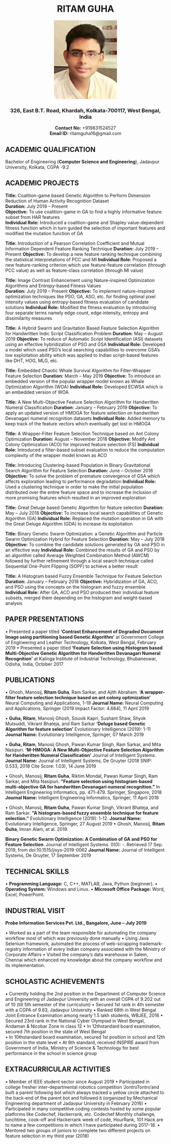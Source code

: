 <h1 align="center"> RITAM GUHA </h1>
<p align="center">
<img src="CV_pic_2.jpg">
</p>
<h3 align="center"> 326, East B.T. Road, Khardah, Kolkata-700117, West Bengal, India </h3>
<p align="center">
<b>Contact No:</b> +919831524527<br>
<b>Email ID:</b> ritamguha16@gmail.com<br>
</p>

## ACADEMIC QUALIFICATION
Bachelor of Engineering (**Computer Science and Engineering**), Jadavpur University, Kolkata, CGPA -9.2

## ACADEMIC PROJECTS
**Title:** Coalition-game based Genetic Algorithm to Perform Dimension Reduction of Human Activity Recognition Dataset\
**Duration:** July 2019 – Present\
**Objective:** To use coalition-game in GA to find a highly informative feature subset from HAR features\
**Individual Role:** Introduced a coalition-game and Shapley value-dependent fitness function which in turn guided the selection of important features and modified the mutation function of GA

**Title:** Introduction of a Pearson Correlation Coefficient and Mutual Information Dependent Feature Ranking Technique
**Duration:** July 2019 – Present
**Objective:** To develop a new feature ranking technique combining the statistical interpretations of PCC and MI
**Individual Role:** Proposed a new feature-ranking criterion which use feature-feature correlation (through PCC value) as well as feature-class correlation (through MI value)

**Title:** Image Contrast Enhancement using Nature-inspired Optimization Algorithms and Entropy-based Fitness Values  
**Duration:** July 2019 – Present
**Objective:** To implement nature-inspired optimization techniques like PSO, GA, ASO, etc. for finding optimal pixel intensity values using entropy-based fitness evaluation of candidate solutions
**Individual Role:** Modified the fitness evaluation by introducing four separate terms namely edge count, edge intensity, entropy and dissimilarity measures

**Title:** A Hybrid Swarm and Gravitation Based Feature Selection Algorithm for Handwritten Indic Script Classification Problem
**Duration:** May – August 2019
**Objective:** To reduce of Automatic Script Identification (ASI) datasets using an effective hybridization of PSO and GSA
**Individual Role:** Developed a model which used PSO’s local searching capabilities to overcome GSA’s low exploitation ability which was applied to Indian script-based features like DHT, HOG, MLG, etc.

**Title:** Embedded Chaotic Whale Survival Algorithm for Filter-Wrapper Feature Selection
**Duration:** March – May 2019
**Objective:** To introduce an embedded version of the popular wrapper model known as Whale Optimization Algorithm (WOA)
**Individual Role:** Developed ECWSA which is an embedded version of WOA

**Title:** A New Multi-Objective Feature Selection Algorithm for Handwritten Numeral Classification
**Duration:** January – February 2019
**Objective:** To apply an updated version of HMOGA for feature selection on handwritten Devanagari numeral recognition datasets
**Individual Role:** Added memory to keep track of the feature vectors which eventually get lost in HMOGA

**Title:** A Wrapper-Filter Feature Selection Technique based on Ant Colony Optimization
**Duration:** August – November 2018
**Objective:** Modify Ant Colony Optimization (ACO) for improved feature selection (FS)
**Individual Role:** Introduced a filter-based subset evaluation to reduce the computation complexity of the wrapper model known as ACO

**Title:** Introducing Clustering-based Population in Binary Gravitational Search Algorithm for Feature Selection
**Duration:** June – October 2018
**Objective:** To solve the problem of premature convergence of GSA which affects exploration leading to performance degradation
**Individual Role:** Used a clustering technique in order to make the initial population distributed over the entire feature space and to increase the inclusion of more promising features which resulted in an improved exploration

**Title:** Great Deluge based Genetic Algorithm for feature selection
**Duration:** May – July 2018
**Objective:** To increase local search capabilities of Genetic Algorithm (GA)
**Individual Role:** Replaced the mutation operation in GA with the Great Deluge Algorithm (GDA) to increase its exploitation

**Title:** Binary Genetic Swarm Optimization: a Genetic Algorithm and Particle Swarm Optimization Hybrid for Feature Selection
**Duration:** May – July 2018
**Objective:** To combine the candidate solutions generated by GA and PSO in an effective way
**Individual Role:** Combined the results of GA and PSO by an algorithm called Average Weighted Combination Method (AWCM) followed by further refinement through a local search technique called Sequential One-Point Flipping (SOPF) to achieve a better result

**Title:** A Histogram based Fuzzy Ensemble Technique for Feature Selection
**Duration:** January – February 2018
**Objective:** Hybridization of GA, ACO, and PSO using the concepts on the histogram and fuzzy ensemble
**Individual Role:** After GA, ACO and PSO produced their individual feature subsets, merged them depending on the histogram and weight-based analysis

## PAPER PRESENTATIONS
• Presented a paper titled **‘Contrast Enhancement of Degraded Document Image using partitioning based Genetic Algorithm’** at Government College of Engineering and Leather Technology, Kolkata, West Bengal, February 2019
• Presented a paper titled **‘Feature Selection using Histogram based Multi-Objective Genetic Algorithm for Handwritten Devanagari Numeral Recognition’** at Kalinga Institute of Industrial Technology, Bhubaneswar, Odisha, India, October 2017

## PUBLICATIONS
• Ghosh, Manosij, **Ritam Guha**, Ram Sarkar, and Ajith Abraham. **‘A wrapper-filter feature selection technique based on ant colony optimization’** Neural Computing and Applications, 1-19
**Journal Name:** Neural Computing and Applications, Springer (2019 Impact Factor: 4.664), 11 April 2019

• **Guha, Ritam**, Manosij Ghosh, Souvik Kapri, Sushant Shaw, Shyok Mutsuddi, Vikrant Bhateja, and Ram Sarkar **‘Deluge based Genetic Algorithm for feature selection’** Evolutionary Intelligence (2019): 1-11
**Journal Name:** Evolutionary Intelligence, Springer, 07 March 2019

• **Guha, Ritam**, Manosij Ghosh, Pawan Kumar Singh, Ram Sarkar, and Mita Nasipuri. **‘M-HMOGA: A New Multi-Objective Feature Selection Algorithm for Handwritten Numeral Classification’** Journal of Intelligent Systems.
**Journal Name:** Journal of Intelligent Systems, De Gruyter (2018 SNIP: 0.533, 2018 Cite Score: 1.03), 14 June 2019

• Ghosh, Manosij, **Ritam Guha**, Riktim Mondal, Pawan Kumar Singh, Ram Sarkar, and Mita Nasipuri. **"Feature selection using histogram-based multi-objective GA for handwritten Devanagari numeral recognition."** In Intelligent Engineering Informatics, pp. 471-479. Springer, Singapore, 2018
**Journal Name:** Intelligent Engineering Informatics, Springer, 11 April 2018

• Ghosh, Manosij, **Ritam Guha**, Pawan Kumar Singh, Vikrant Bhateja, and Ram Sarkar. **"A histogram-based fuzzy ensemble technique for feature selection."** Evolutionary Intelligence (2019): 1-12.
**Journal Name:** Evolutionary Intelligence, Springer, 27 August 2019 • Ghosh, Manosij, **Ritam Guha**, Imran Alam, et al. 2019.

**Binary Genetic Swarm Optimization: A Combination of GA and PSO for Feature Selection**. Journal of Intelligent Systems. 0(0): -. Retrieved 17 Sep. 2019, from doi:10.1515/jisys-2019-0062
**Journal Name:** Journal of Intelligent Systems, De Gruyter, 17 September 2019

## TECHNICAL SKILLS
• **Programming Language:** C, C++, MATLAB, Java, Python (beginner).
• **Operating System:** Windows and Linux.
• **Microsoft Office Package:** Word, Excel, PowerPoint.

## INDUSTRIAL VISIT
**Probe Information Services Pvt. Ltd., Bangalore, June – July 2019**

• Worked as a part of the team responsible for automating the company workflow most of which was previously done manually
• Using Java Selenium framework, automated the process of web-scrapping trademark-registry information of every Indian company associated with the Ministry of Corporate Affairs
• Visited the company’s data warehouse in Salem, Chennai which enhanced my knowledge about the company workflow and its implementation.

## SCHOLASTIC ACHIEVEMENTS
• Currently holding the 2nd position in the Department of Computer Science and Engineering of Jadavpur University with an overall CGPA of 9.202 out of 10 (till 5th semester of the curriculum)
• Secured 1st rank in 4th semester with a CGPA of 9.63, Jadavpur University
• Ranked 68th in West Bengal Joint Entrance Examination among nearly 1.5 lakh students, WBJEE, 2016
• Secured 23rd rank in the National Cyber Olympiad in West Bengal, Andaman & Nicobar Zone in class 12
• In 12thstandard board examination, secured 7th position in the state of West Bengal\
• In 10thstandard board examination, secured 1st position in school and 12th position in the state level
• At 6th standard, received INSPIRE award from Government of India, Ministry of Science & Technology for best performance in the school in science group

## EXTRACURRICULAR ACTIVITIES
• Member of IEEE student sector since August 2019
• Participated in college fresher inter-departmental robotics competition ‘JontroTontro’and built a parent following bot which always tracked a yellow circle attached to the back-end of the parent bot and followed it (organized by Mechanical Engineering department of Jadavpur University in February 2016)
• Participated in many competitive coding contests hosted by some popular platforms like Codechef, Hackerrank, etc. Codechef Monthly challenge, lunchtime, cook-off and Hackerrank week of code, HourRank, 101 Hack are to name a few competitions in which I have participated during 2017-18.
• Mentored two groups of juniors to complete two different projects on feature selection in my third year (2018)
